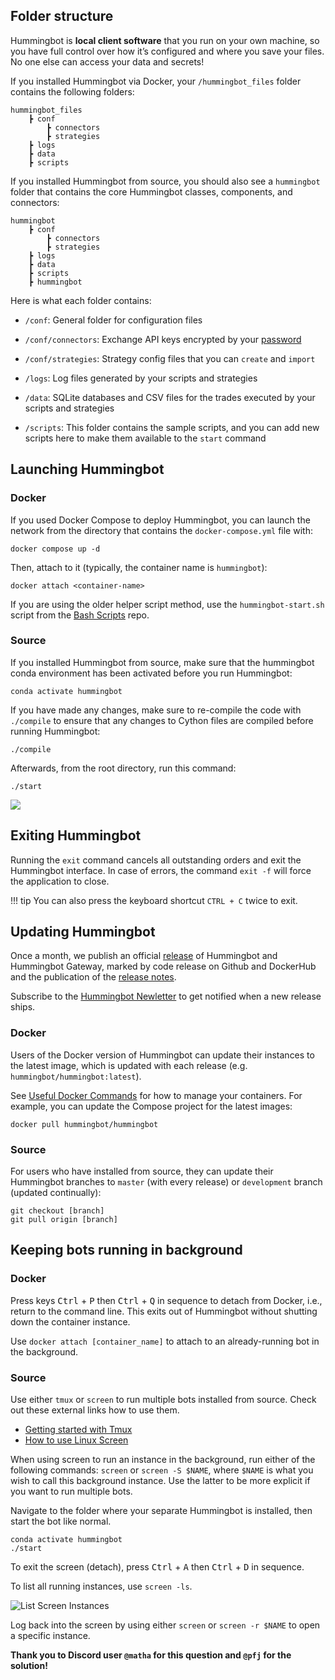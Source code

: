 ## Folder structure

Hummingbot is **local client software** that you run on your own machine, so you have full control over how it’s configured and where you save your files. No one else can access your data and secrets! 

If you installed Hummingbot via Docker, your `/hummingbot_files` folder contains the following folders:
```
hummingbot_files
    ┣ conf
        ┣ connectors
        ┣ strategies
    ┣ logs
    ┣ data
    ┣ scripts
```

If you installed Hummingbot from source, you should also see a `hummingbot` folder that contains the core Hummingbot classes, components, and connectors:
```
hummingbot
    ┣ conf
        ┣ connectors
        ┣ strategies
    ┣ logs
    ┣ data
    ┣ scripts
    ┣ hummingbot
```

Here is what each folder contains:

- `/conf`: General folder for configuration files

- `/conf/connectors`: Exchange API keys encrypted by your [password](/client/password/)

- `/conf/strategies`: Strategy config files that you can `create` and `import`

- `/logs`: Log files generated by your scripts and strategies

- `/data`: SQLite databases and CSV files for the trades executed by your scripts and strategies

- `/scripts`: This folder contains the sample scripts, and you can add new scripts here to make them available to the `start` command

## Launching Hummingbot

### Docker

If you used Docker Compose to deploy Hummingbot, you can launch the network from the directory that contains the `docker-compose.yml` file with:
```
docker compose up -d
```

Then, attach to it (typically, the container name is `hummingbot`):
```
docker attach <container-name>
```

If you are using the older helper script method, use the `hummingbot-start.sh` script from the [Bash Scripts](https://github.com/hummingbot/deploy-examples/tree/development/bash_scripts) repo.

### Source

If you installed Hummingbot from source, make sure that the hummingbot conda environment has been activated before you run Hummingbot:
```
conda activate hummingbot
```

If you have made any changes,  make sure to re-compile the code with `./compile` to ensure that any changes to Cython files are compiled before running Hummingbot:
```
./compile
```

Afterwards, from the root directory, run this command:
```
./start
```

![](/assets/img/launch-from-source.gif)


## Exiting Hummingbot

Running the `exit` command cancels all outstanding orders and exit the Hummingbot interface. In case of errors, the command `exit -f` will force the application to close.

!!! tip
    You can also press the keyboard shortcut `CTRL + C` twice to exit.

## Updating Hummingbot

Once a month, we publish an official [release](/governance/releases) of Hummingbot and Hummingbot Gateway, marked by code release on Github and DockerHub and the publication of the [release notes](/release-notes).

Subscribe to the [Hummingbot Newletter](https://hummingbot.substack.com/) to get notified when a new release ships.

### Docker

Users of the Docker version of Hummingbot can update their instances to the latest image, which is updated with each release (e.g. `hummingbot/hummingbot:latest`).

See [Useful Docker Commands](/installation/docker/#useful-docker-commands) for how to manage your containers. For example, you can update the Compose project for the latest images:

```
docker pull hummingbot/hummingbot
```

### Source

For users who have installed from source, they can update their Hummingbot branches to `master` (with every release) or `development` branch (updated continually):

```
git checkout [branch]
git pull origin [branch]
```

## Keeping bots running in background

### Docker

Press keys <kbd>Ctrl</kbd> + <kbd>P</kbd> then <kbd>Ctrl</kbd> + <kbd>Q</kbd> in sequence to detach from Docker, i.e., return to the command line. This exits out of Hummingbot without shutting down the container instance.

Use `docker attach [container_name]` to attach to an already-running bot in the background.

### Source

Use either `tmux` or `screen` to run multiple bots installed from source. Check out these external links how to use them.

- [Getting started with Tmux](https://linuxize.com/post/getting-started-with-tmux/)
- [How to use Linux Screen](https://linuxize.com/post/how-to-use-linux-screen/)

When using screen to run an instance in the background, run either of the following commands: `screen` or `screen -S $NAME`, where `$NAME` is what you wish to call this background instance. Use the latter to be more explicit if you want to run multiple bots.

Navigate to the folder where your separate Hummingbot is installed, then start the bot like normal.

```
conda activate hummingbot
./start
```

To exit the screen (detach), press <kbd>Ctrl</kbd> + <kbd>A</kbd> then <kbd>Ctrl</kbd> + <kbd>D</kbd> in sequence.

To list all running instances, use `screen -ls`.

![List Screen Instances](/assets/img/screen.png)

Log back into the screen by using either `screen` or `screen -r $NAME` to open a specific instance.

**Thank you to Discord user `@matha` for this question and `@pfj` for the solution!**